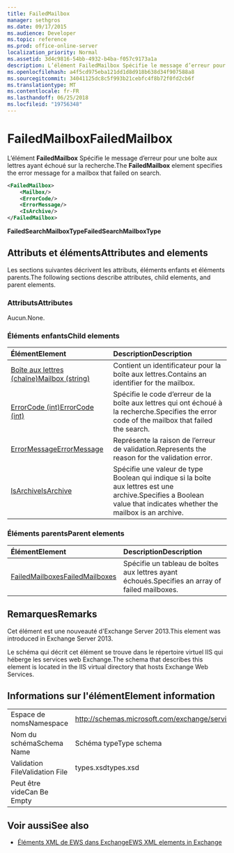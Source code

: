 ```yaml
---
title: FailedMailbox
manager: sethgros
ms.date: 09/17/2015
ms.audience: Developer
ms.topic: reference
ms.prod: office-online-server
localization_priority: Normal
ms.assetid: 3d4c9816-54bb-4932-b4ba-f057c9173a1a
description: L’élément FailedMailbox Spécifie le message d’erreur pour une boîte aux lettres ayant échoué sur la recherche.
ms.openlocfilehash: a4f5cd975eba121dd1d8d918b638d34f907588a8
ms.sourcegitcommit: 34041125dc8c5f993b21cebfc4f8b72f0fd2cb6f
ms.translationtype: MT
ms.contentlocale: fr-FR
ms.lasthandoff: 06/25/2018
ms.locfileid: "19756348"
---
```

# <a name="failedmailbox"></a><span data-ttu-id="c8e47-103">FailedMailbox</span><span class="sxs-lookup"><span data-stu-id="c8e47-103">FailedMailbox</span></span>

<span data-ttu-id="c8e47-104">L’élément **FailedMailbox** Spécifie le message d’erreur pour une boîte aux lettres ayant échoué sur la recherche.</span><span class="sxs-lookup"><span data-stu-id="c8e47-104">The **FailedMailbox** element specifies the error message for a mailbox that failed on search.</span></span> 
  
```XML
<FailedMailbox>
    <Mailbox/>
    <ErrorCode/>
    <ErrorMessage/>
    <IsArchive/>
</FailedMailbox>
```

 <span data-ttu-id="c8e47-105">**FailedSearchMailboxType**</span><span class="sxs-lookup"><span data-stu-id="c8e47-105">**FailedSearchMailboxType**</span></span>
## <a name="attributes-and-elements"></a><span data-ttu-id="c8e47-106">Attributs et éléments</span><span class="sxs-lookup"><span data-stu-id="c8e47-106">Attributes and elements</span></span>

<span data-ttu-id="c8e47-107">Les sections suivantes décrivent les attributs, éléments enfants et éléments parents.</span><span class="sxs-lookup"><span data-stu-id="c8e47-107">The following sections describe attributes, child elements, and parent elements.</span></span>
  
### <a name="attributes"></a><span data-ttu-id="c8e47-108">Attributs</span><span class="sxs-lookup"><span data-stu-id="c8e47-108">Attributes</span></span>

<span data-ttu-id="c8e47-109">Aucun.</span><span class="sxs-lookup"><span data-stu-id="c8e47-109">None.</span></span>
  
### <a name="child-elements"></a><span data-ttu-id="c8e47-110">Éléments enfants</span><span class="sxs-lookup"><span data-stu-id="c8e47-110">Child elements</span></span>

|<span data-ttu-id="c8e47-111">**Élément**</span><span class="sxs-lookup"><span data-stu-id="c8e47-111">**Element**</span></span>|<span data-ttu-id="c8e47-112">**Description**</span><span class="sxs-lookup"><span data-stu-id="c8e47-112">**Description**</span></span>|
|:-----|:-----|
|[<span data-ttu-id="c8e47-113">Boîte aux lettres (chaîne)</span><span class="sxs-lookup"><span data-stu-id="c8e47-113">Mailbox (string)</span></span>](mailbox-string.md) <br/> |<span data-ttu-id="c8e47-114">Contient un identificateur pour la boîte aux lettres.</span><span class="sxs-lookup"><span data-stu-id="c8e47-114">Contains an identifier for the mailbox.</span></span>  <br/> |
|[<span data-ttu-id="c8e47-115">ErrorCode (int)</span><span class="sxs-lookup"><span data-stu-id="c8e47-115">ErrorCode (int)</span></span>](errorcode-int.md) <br/> |<span data-ttu-id="c8e47-116">Spécifie le code d’erreur de la boîte aux lettres qui ont échoué à la recherche.</span><span class="sxs-lookup"><span data-stu-id="c8e47-116">Specifies the error code of the mailbox that failed the search.</span></span>  <br/> |
|[<span data-ttu-id="c8e47-117">ErrorMessage</span><span class="sxs-lookup"><span data-stu-id="c8e47-117">ErrorMessage</span></span>](errormessage.md) <br/> |<span data-ttu-id="c8e47-118">Représente la raison de l’erreur de validation.</span><span class="sxs-lookup"><span data-stu-id="c8e47-118">Represents the reason for the validation error.</span></span>  <br/> |
|[<span data-ttu-id="c8e47-119">IsArchive</span><span class="sxs-lookup"><span data-stu-id="c8e47-119">IsArchive</span></span>](isarchive.md) <br/> |<span data-ttu-id="c8e47-120">Spécifie une valeur de type Boolean qui indique si la boîte aux lettres est une archive.</span><span class="sxs-lookup"><span data-stu-id="c8e47-120">Specifies a Boolean value that indicates whether the mailbox is an archive.</span></span>  <br/> |
   
### <a name="parent-elements"></a><span data-ttu-id="c8e47-121">Éléments parents</span><span class="sxs-lookup"><span data-stu-id="c8e47-121">Parent elements</span></span>

|<span data-ttu-id="c8e47-122">**Élément**</span><span class="sxs-lookup"><span data-stu-id="c8e47-122">**Element**</span></span>|<span data-ttu-id="c8e47-123">**Description**</span><span class="sxs-lookup"><span data-stu-id="c8e47-123">**Description**</span></span>|
|:-----|:-----|
|[<span data-ttu-id="c8e47-124">FailedMailboxes</span><span class="sxs-lookup"><span data-stu-id="c8e47-124">FailedMailboxes</span></span>](failedmailboxes.md) <br/> |<span data-ttu-id="c8e47-125">Spécifie un tableau de boîtes aux lettres ayant échoués.</span><span class="sxs-lookup"><span data-stu-id="c8e47-125">Specifies an array of failed mailboxes.</span></span>  <br/> |
   
## <a name="remarks"></a><span data-ttu-id="c8e47-126">Remarques</span><span class="sxs-lookup"><span data-stu-id="c8e47-126">Remarks</span></span>

<span data-ttu-id="c8e47-127">Cet élément est une nouveauté d'Exchange Server 2013.</span><span class="sxs-lookup"><span data-stu-id="c8e47-127">This element was introduced in Exchange Server 2013.</span></span>
  
<span data-ttu-id="c8e47-128">Le schéma qui décrit cet élément se trouve dans le répertoire virtuel IIS qui héberge les services web Exchange.</span><span class="sxs-lookup"><span data-stu-id="c8e47-128">The schema that describes this element is located in the IIS virtual directory that hosts Exchange Web Services.</span></span>
  
## <a name="element-information"></a><span data-ttu-id="c8e47-129">Informations sur l'élément</span><span class="sxs-lookup"><span data-stu-id="c8e47-129">Element information</span></span>

|||
|:-----|:-----|
|<span data-ttu-id="c8e47-130">Espace de noms</span><span class="sxs-lookup"><span data-stu-id="c8e47-130">Namespace</span></span>  <br/> |http://schemas.microsoft.com/exchange/services/2006/types  <br/> |
|<span data-ttu-id="c8e47-131">Nom du schéma</span><span class="sxs-lookup"><span data-stu-id="c8e47-131">Schema Name</span></span>  <br/> |<span data-ttu-id="c8e47-132">Schéma type</span><span class="sxs-lookup"><span data-stu-id="c8e47-132">Type schema</span></span>  <br/> |
|<span data-ttu-id="c8e47-133">Validation File</span><span class="sxs-lookup"><span data-stu-id="c8e47-133">Validation File</span></span>  <br/> |<span data-ttu-id="c8e47-134">types.xsd</span><span class="sxs-lookup"><span data-stu-id="c8e47-134">types.xsd</span></span>  <br/> |
|<span data-ttu-id="c8e47-135">Peut être vide</span><span class="sxs-lookup"><span data-stu-id="c8e47-135">Can Be Empty</span></span>  <br/> ||
   
## <a name="see-also"></a><span data-ttu-id="c8e47-136">Voir aussi</span><span class="sxs-lookup"><span data-stu-id="c8e47-136">See also</span></span>



- [<span data-ttu-id="c8e47-137">Éléments XML de EWS dans Exchange</span><span class="sxs-lookup"><span data-stu-id="c8e47-137">EWS XML elements in Exchange</span></span>](ews-xml-elements-in-exchange.md)


